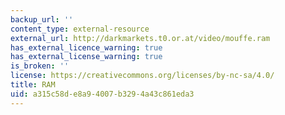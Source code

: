 ```yaml
---
backup_url: ''
content_type: external-resource
external_url: http://darkmarkets.t0.or.at/video/mouffe.ram
has_external_licence_warning: true
has_external_license_warning: true
is_broken: ''
license: https://creativecommons.org/licenses/by-nc-sa/4.0/
title: RAM
uid: a315c58d-e8a9-4007-b329-4a43c861eda3
---
```


